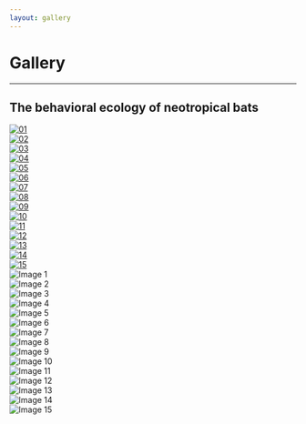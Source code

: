 ```yaml
---
layout: gallery
---
```

# Gallery
---

## The behavioral ecology of neotropical bats

<div class="responsive">
  <div class="gallery">
    <a target="_blank" href="01_IMG_2563.jpg">
      <img src="01_IMG_2563.jpg" alt="01">
    </a>
  </div>
</div>

<div class="responsive">
  <div class="gallery">
    <a target="_blank" href="02_IMG_2547.JPG">
      <img src="02_IMG_2547.JPG" alt="02">
    </a>
  </div>
</div>

<div class="responsive">
  <div class="gallery">
    <a target="_blank" href="03_IMG_5306.JPG">
      <img src="03_IMG_5306.JPG" alt="03">
    </a>
  </div>
</div>

<div class="responsive">
  <div class="gallery">
    <a target="_blank" href="04_IMG_2406.JPG">
      <img src="04_IMG_2406.JPG" alt="04">
    </a>
  </div>
</div>

<div class="responsive">
  <div class="gallery">
    <a target="_blank" href="05_IMG_1995.JPG">
      <img src="05_IMG_1995.JPG" alt="05">
    </a>
  </div>
</div>

<div class="responsive">
  <div class="gallery">
    <a target="_blank" href="06_P1012854.JPG">
      <img src="06_P1012854.JPG" alt="06">
    </a>
  </div>
</div>

<div class="responsive">
  <div class="gallery">
    <a target="_blank" href="07_P1012904.JPG">
      <img src="07_P1012904.JPG" alt="07">
    </a>
  </div>
</div>

<div class="responsive">
  <div class="gallery">
    <a target="_blank" href="08_37499008_Unknown.JPG">
      <img src="08_37499008_Unknown.JPG" alt="08">
    </a>
  </div>
</div>

<div class="responsive">
  <div class="gallery">
    <a target="_blank" href="09_IMG_1747.JPG">
      <img src="09_IMG_1747.JPG" alt="09">
    </a>
  </div>
</div>

<div class="responsive">
  <div class="gallery">
    <a target="_blank" href="10_IMG_3159.JPG">
      <img src="10_IMG_3159.JPG" alt="10">
    </a>
  </div>
</div>

<div class="responsive">
  <div class="gallery">
    <a target="_blank" href="11_IMG_5163.JPG">
      <img src="11_IMG_5163.JPG" alt="11">
    </a>
  </div>
</div>

<div class="responsive">
  <div class="gallery">
    <a target="_blank" href="12_IMG_0363.JPG">
      <img src="12_IMG_0363.JPG" alt="12">
    </a>
  </div>
</div>

<div class="responsive">
  <div class="gallery">
    <a target="_blank" href="13_IMG_2666.JPG">
      <img src="13_IMG_2666.JPG" alt="13">
    </a>
  </div>
</div>

<div class="responsive">
  <div class="gallery">
    <a target="_blank" href="14_IMG_1759.JPG">
      <img src="14_IMG_1759.JPG" alt="14">
    </a>
  </div>
</div>

<div class="responsive">
  <div class="gallery">
    <a target="_blank" href="15_IMG_5222.JPG">
      <img src="15_IMG_5222.JPG" alt="15">
    </a>
  </div>
</div>

<div class="clearfix"></div>



<div class="gallery">
  <div class="gallery-item">
    <img src="/assets/photos/chiroptology/01_IMG_2563.jpg" alt="Image 1">
  </div>
  <div class="gallery-item">
    <img src="/assets/photos/chiroptology/02_IMG_2547.JPG" alt="Image 2">
  </div>
  <div class="gallery-item">
    <img src="/assets/photos/chiroptology/03_IMG_5306.JPG" alt="Image 3">
  </div>
  <div class="gallery-item">
    <img src="/assets/photos/chiroptology/04_IMG_2406.JPG" alt="Image 4">
  </div>
  <div class="gallery-item">
    <img src="/assets/photos/chiroptology/05_IMG_1995.JPG" alt="Image 5">
  </div>
  <div class="gallery-item">
    <img src="/assets/photos/chiroptology/06_P1012854.JPG" alt="Image 6">
  </div>
  <div class="gallery-item">
    <img src="/assets/photos/chiroptology/07_P1012904.JPG" alt="Image 7">
  </div>
  <div class="gallery-item">
    <img src="/assets/photos/chiroptology/08_37499008_Unknown.JPG" alt="Image 8">
  </div>
  <div class="gallery-item">
    <img src="/assets/photos/chiroptology/09_IMG_1747.JPG" alt="Image 9">
  </div>
  <div class="gallery-item">
    <img src="/assets/photos/chiroptology/10_IMG_3159.JPG" alt="Image 10">
  </div>
  <div class="gallery-item">
    <img src="/assets/photos/chiroptology/11_IMG_5163.JPG" alt="Image 11">
  </div>
  <div class="gallery-item">
    <img src="/assets/photos/chiroptology/12_IMG_0363.JPG" alt="Image 12">
  </div>
  <div class="gallery-item">
    <img src="/assets/photos/chiroptology/13_IMG_2666.JPG" alt="Image 13">
  </div>
  <div class="gallery-item">
    <img src="/assets/photos/chiroptology/14_IMG_1759.JPG" alt="Image 14">
  </div>
  <div class="gallery-item">
    <img src="/assets/photos/chiroptology/15_IMG_5222.JPG" alt="Image 15">
  </div>  
</div>

